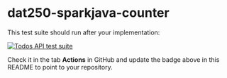 # dat250-sparkjava-counter

This test suite should run after your implementation:

[![Todos API test suite](https://github.com/selabhvl/dat250-sparkjava-counter/actions/workflows/main.yml/badge.svg)](https://github.com/selabhvl/dat250-sparkjava-counter/actions/workflows/main.yml)

Check it in the tab **Actions** in GitHub and update the badge above in this README to point to your repository.
